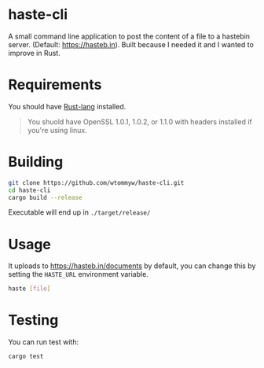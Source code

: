 # haste-cli

A small command line application to post the content of a file to a hastebin server. (Default: https://hasteb.in). Built because I needed it and I wanted to improve in Rust.

# Requirements
You should have [Rust-lang](https://www.rust-lang.org/tools/install) installed.

> You shuold have OpenSSL 1.0.1, 1.0.2, or 1.1.0 with headers installed if you're using linux.

# Building

```sh
git clone https://github.com/wtommyw/haste-cli.git
cd haste-cli
cargo build --release
```

Executable will end up in `./target/release/`

# Usage

It uploads to https://hasteb.in/documents by default, you can change this by setting the `HASTE_URL` environment variable.

```sh
haste [file]
```

# Testing

You can run test with:

```sh
cargo test
```
